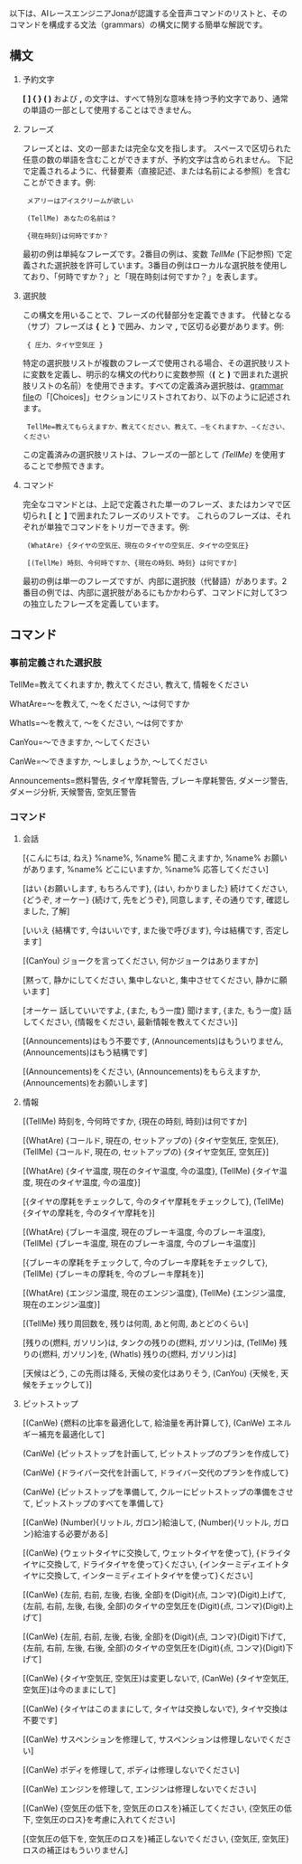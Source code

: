 以下は、AIレースエンジニアJonaが認識する全音声コマンドのリストと、そのコマンドを構成する文法（grammars）の構文に関する簡単な解説です。

## 構文

1. 予約文字

   **[ ] { } ( )** および **,** の文字は、すべて特別な意味を持つ予約文字であり、通常の単語の一部として使用することはできません。

2. フレーズ

   フレーズとは、文の一部または完全な文を指します。 スペースで区切られた任意の数の単語を含むことができますが、予約文字は含められません。 下記で定義されるように、代替要素（直接記述、または名前による参照）を含むことができます。例:

		メアリーはアイスクリームが欲しい

		(TellMe) あなたの名前は？

		{現在時刻}は何時ですか？

   最初の例は単純なフレーズです。2番目の例は、変数 *TellMe* (下記参照) で定義された選択肢を許可しています。3番目の例はローカルな選択肢を使用しており、「何時ですか？」と「現在時刻は何ですか？」を表します。

3. 選択肢

   この構文を用いることで、フレーズの代替部分を定義できます。 代替となる（サブ）フレーズは **{** と **}** で囲み、カンマ **,** で区切る必要があります。例:

		{ 圧力、タイヤ空気圧 }

   特定の選択肢リストが複数のフレーズで使用される場合、その選択肢リストに変数を定義し、明示的な構文の代わりに変数参照（**(** と **)** で囲まれた選択肢リストの名前）を使用できます。すべての定義済み選択肢は、[grammar file](https://github.com/SeriousOldMan/Simulator-Controller/blob/main/Sources/Assistants/Grammars/Choices.ja)の「[Choices]」セクションにリストされており、以下のように記述されます。

		TellMe=教えてもらえますか、教えてください、教えて、∼をくれますか、∼ください、ください

   この定義済みの選択肢リストは、フレーズの一部として *(TellMe)* を使用することで参照できます。

4. コマンド

   完全なコマンドとは、上記で定義された単一のフレーズ、またはカンマで区切られ **[** と **]** で囲まれたフレーズのリストです。 これらのフレーズは、それぞれが単独でコマンドをトリガーできます。例:

		(WhatAre) {タイヤの空気圧、現在のタイヤの空気圧、タイヤの空気圧}

		[(TellMe) 時刻、今何時ですか、{現在の時刻、時刻} は何ですか]

   最初の例は単一のフレーズですが、内部に選択肢（代替語）があります。2番目の例では、内部に選択肢があるにもかかわらず、コマンドに対して3つの独立したフレーズを定義しています。

## コマンド

### 事前定義された選択肢

TellMe=教えてくれますか, 教えてください, 教えて, 情報をください

WhatAre=〜を教えて, 〜をください, 〜は何ですか

WhatIs=〜を教えて, 〜をください, 〜は何ですか

CanYou=〜できますか, 〜してください

CanWe=〜できますか, 〜しましょうか, 〜してください

Announcements=燃料警告, タイヤ摩耗警告, ブレーキ摩耗警告, ダメージ警告, ダメージ分析, 天候警告, 空気圧警告

### コマンド

1. 会話

	[{こんにちは, ねえ} %name%, %name% 聞こえますか, %name% お願いがあります, %name% どこにいますか, %name% 応答してください]
	
	[はい {お願いします, もちろんです}, {はい, わかりました} 続けてください, {どうぞ, オーケー} {続けて, 先をどうぞ}, 同意します, その通りです, 確認しました, 了解]
	
	[いいえ {結構です, 今はいいです, また後で呼びます}, 今は結構です, 否定します]
	
	[(CanYou) ジョークを言ってください, 何かジョークはありますか]
	
	[黙って, 静かにしてください, 集中しないと, 集中させてください, 静かに願います]
	
	[オーケー 話していいですよ, {また, もう一度} 聞けます, {また, もう一度} 話してください, {情報をください, 最新情報を教えてください}]
	
	[(Announcements)はもう不要です, (Announcements)はもういりません, (Announcements)はもう結構です]
	
	[(Announcements)をください, (Announcements)をもらえますか, (Announcements)をお願いします]

2. 情報

	[(TellMe) 時刻を, 今何時ですか, {現在の時刻, 時刻}は何ですか]
	
	[(WhatAre) {コールド, 現在の, セットアップの} {タイヤ空気圧, 空気圧}, (TellMe) {コールド, 現在の, セットアップの} {タイヤ空気圧, 空気圧}]
	
	[(WhatAre) {タイヤ温度, 現在のタイヤ温度, 今の温度}, (TellMe) {タイヤ温度, 現在のタイヤ温度, 今の温度}]
	
	[{タイヤの摩耗をチェックして, 今のタイヤ摩耗をチェックして}, (TellMe) {タイヤの摩耗を, 今のタイヤ摩耗を}]
	
	[(WhatAre) {ブレーキ温度, 現在のブレーキ温度, 今のブレーキ温度}, (TellMe) {ブレーキ温度, 現在のブレーキ温度, 今のブレーキ温度}]
	
	[{ブレーキの摩耗をチェックして, 今のブレーキ摩耗をチェックして}, (TellMe) {ブレーキの摩耗を, 今のブレーキ摩耗を}]
	
	[(WhatAre) {エンジン温度, 現在のエンジン温度}, (TellMe) {エンジン温度, 現在のエンジン温度}]
	
	[(TellMe) 残り周回数を, 残りは何周, あと何周, あとどのくらい]
	
	[残りの{燃料, ガソリン}は, タンクの残りの{燃料, ガソリン}は, (TellMe) 残りの{燃料, ガソリン}を, (WhatIs) 残りの{燃料, ガソリン}は]
	
	[天候はどう, この先雨は降る, 天候の変化はありそう, (CanYou) {天候を, 天候をチェックして}]

3. ピットストップ

	[(CanWe) {燃料の比率を最適化して, 給油量を再計算して}, (CanWe) エネルギー補充を最適化して]
	
	(CanWe) {ピットストップを計画して, ピットストップのプランを作成して}
	
	(CanWe) {ドライバー交代を計画して, ドライバー交代のプランを作成して}
	
	(CanWe) {ピットストップを準備して, クルーにピットストップの準備をさせて, ピットストップのすべてを準備して}
	
	[(CanWe) (Number){リットル, ガロン}給油して, (Number){リットル, ガロン}給油する必要がある]
	
	[(CanWe) {ウェットタイヤに交換して, ウェットタイヤを使って}, {ドライタイヤに交換して, ドライタイヤを使って}ください, {インターミディエイトタイヤに交換して, インターミディエイトタイヤを使って}ください]
	
	[(CanWe) {左前, 右前, 左後, 右後, 全部}を(Digit){点, コンマ}(Digit)上げて, {左前, 右前, 左後, 右後, 全部}のタイヤの空気圧を(Digit){点, コンマ}(Digit)上げて]
	
	[(CanWe) {左前, 右前, 左後, 右後, 全部}を(Digit){点, コンマ}(Digit)下げて, {左前, 右前, 左後, 右後, 全部}のタイヤの空気圧を(Digit){点, コンマ}(Digit)下げて]
	
	[(CanWe) {タイヤ空気圧, 空気圧}は変更しないで, (CanWe) {タイヤ空気圧, 空気圧}は今のままにして]
	
	[(CanWe) {タイヤはこのままにして, タイヤは交換しないで}, タイヤ交換は不要です]
	
	[(CanWe) サスペンションを修理して, サスペンションは修理しないでください]
	
	[(CanWe) ボディを修理して, ボディは修理しないでください]
	
	[(CanWe) エンジンを修理して, エンジンは修理しないでください]
	
	[(CanWe) {空気圧の低下を, 空気圧のロスを}補正してください, {空気圧の低下, 空気圧のロス}を考慮に入れてください]
	
	[{空気圧の低下を, 空気圧のロスを}補正しないでください, {空気圧, 空気圧}ロスの補正はもういりません]